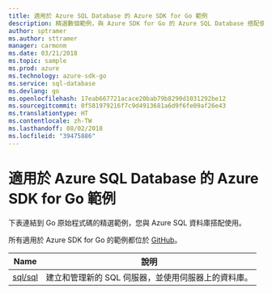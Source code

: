 ```yaml
---
title: 適用於 Azure SQL Database 的 Azure SDK for Go 範例
description: 精選數個範例，與 Azure SDK for Go 的 Azure SQL Database 搭配使用。
author: sptramer
ms.author: sttramer
manager: carmonm
ms.date: 03/21/2018
ms.topic: sample
ms.prod: azure
ms.technology: azure-sdk-go
ms.service: sql-database
ms.devlang: go
ms.openlocfilehash: 17eab667721acace20bab79b8290d1031292be12
ms.sourcegitcommit: 0f581979216f7c9d4913681a6d9f6fe09af26e43
ms.translationtype: HT
ms.contentlocale: zh-TW
ms.lasthandoff: 08/02/2018
ms.locfileid: "39475886"
---
```

# <a name="azure-sdk-for-go-samples-for-azure-sql-database"></a>適用於 Azure SQL Database 的 Azure SDK for Go 範例

下表連結到 Go 原始程式碼的精選範例，您與 Azure SQL 資料庫搭配使用。

所有適用於 Azure SDK for Go 的範例都位於 [GitHub](https://github.com/Azure-Samples/azure-sdk-for-go-samples)。

| Name | 說明 |
|------|-------------|
| [sql/sql](https://github.com/Azure-Samples/azure-sdk-for-go-samples/blob/master/sql/sql.go) | 建立和管理新的 SQL 伺服器，並使用伺服器上的資料庫。 |
